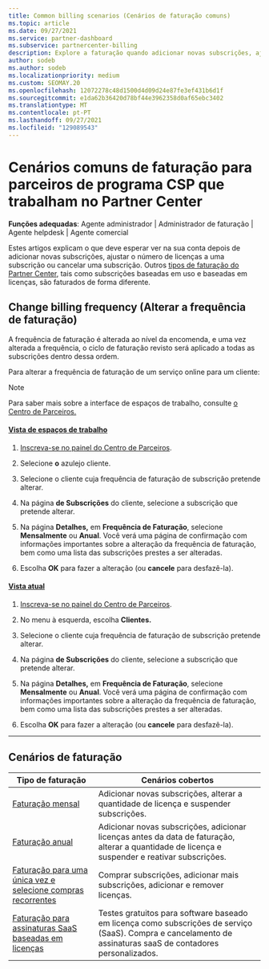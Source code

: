 ```yaml
---
title: Common billing scenarios (Cenários de faturação comuns)
ms.topic: article
ms.date: 09/27/2021
ms.service: partner-dashboard
ms.subservice: partnercenter-billing
description: Explore a faturação quando adicionar novas subscrições, ajuste a quantidade de licença ou cancele uma subscrição. Veja como as assinaturas baseadas em uso e baseadas em licenças diferem.
author: sodeb
ms.author: sodeb
ms.localizationpriority: medium
ms.custom: SEOMAY.20
ms.openlocfilehash: 12072278c48d1500d4d09d24e87fe3ef431b6d1f
ms.sourcegitcommit: e1da62b36420d78bf44e3962358d0af65ebc3402
ms.translationtype: MT
ms.contentlocale: pt-PT
ms.lasthandoff: 09/27/2021
ms.locfileid: "129089543"
---
```

# <a name="common-billing-scenarios-for-csp-program-partners-working-in-partner-center"></a>Cenários comuns de faturação para parceiros de programa CSP que trabalham no Partner Center

**Funções adequadas**: Agente administrador | Administrador de faturação | Agente helpdesk | Agente comercial

Estes artigos explicam o que deve esperar ver na sua conta depois de adicionar novas subscrições, ajustar o número de licenças a uma subscrição ou cancelar uma subscrição. Outros [tipos de faturação do Partner Center](./billing-basics.md), tais como subscrições baseadas em uso e baseadas em licenças, são faturados de forma diferente.

## <a name="change-billing-frequency"></a>Change billing frequency (Alterar a frequência de faturação)

A frequência de faturação é alterada ao nível da encomenda, e uma vez alterada a frequência, o ciclo de faturação revisto será aplicado a todas as subscrições dentro dessa ordem.

Para alterar a frequência de faturação de um serviço online para um cliente:

> [!NOTE]
> Para saber mais sobre a interface de espaços de trabalho, consulte [o Centro de Parceiros.](get-around-partner-center.md#turn-workspaces-on-and-off)

#### <a name="workspaces-view"></a>[Vista de espaços de trabalho](#tab/workspaces-view)

1. [Inscreva-se no painel do Centro de Parceiros](https://partner.microsoft.com/dashboard/home).

2. Selecione **o** azulejo cliente.

3. Selecione o cliente cuja frequência de faturação de subscrição pretende alterar.

4. Na página **de Subscrições** do cliente, selecione a subscrição que pretende alterar.

5. Na página **Detalhes,** em **Frequência de Faturação**, selecione **Mensalmente** ou **Anual**. Você verá uma página de confirmação com informações importantes sobre a alteração da frequência de faturação, bem como uma lista das subscrições prestes a ser alteradas.

6. Escolha **OK** para fazer a alteração (ou **cancele** para desfazê-la).

#### <a name="current-view"></a>[Vista atual](#tab/current-view)

1. [Inscreva-se no painel do Centro de Parceiros](https://partner.microsoft.com/dashboard/home).

2. No menu à esquerda, escolha **Clientes.**

3. Selecione o cliente cuja frequência de faturação de subscrição pretende alterar.

4. Na página **de Subscrições** do cliente, selecione a subscrição que pretende alterar.

5. Na página **Detalhes,** em **Frequência de Faturação**, selecione **Mensalmente** ou **Anual**. Você verá uma página de confirmação com informações importantes sobre a alteração da frequência de faturação, bem como uma lista das subscrições prestes a ser alteradas.

6. Escolha **OK** para fazer a alteração (ou **cancele** para desfazê-la).

* * *

## <a name="billing-scenarios"></a>Cenários de faturação

| Tipo de faturação | Cenários cobertos |
| --------------- | ----------------- |
| [Faturação mensal](common-billing-scenarios-monthly.md) | Adicionar novas subscrições, alterar a quantidade de licença e suspender subscrições. |
| [Faturação anual](common-billing-scenarios-annual.md) | Adicionar novas subscrições, adicionar licenças antes da data de faturação, alterar a quantidade de licença e suspender e reativar subscrições. |
| [Faturação para uma única vez e selecione compras recorrentes](common-billing-scenarios-onetime-recurring.md) | Comprar subscrições, adicionar mais subscrições, adicionar e remover licenças. |
| [Faturação para assinaturas SaaS baseadas em licenças](common-billing-scenarios-saas.md) | Testes gratuitos para software baseado em licença como subscrições de serviço (SaaS). Compra e cancelamento de assinaturas saaS de contadores personalizados. |